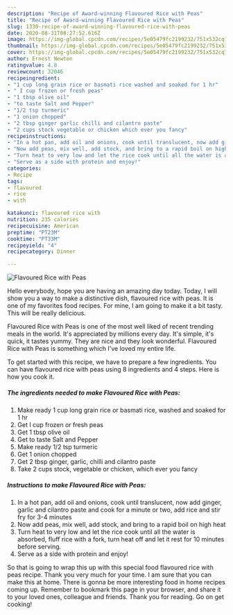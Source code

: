 ```yaml
---
description: "Recipe of Award-winning Flavoured Rice with Peas"
title: "Recipe of Award-winning Flavoured Rice with Peas"
slug: 1330-recipe-of-award-winning-flavoured-rice-with-peas
date: 2020-08-31T08:27:52.616Z
image: https://img-global.cpcdn.com/recipes/5e05479fc2199232/751x532cq70/flavoured-rice-with-peas-recipe-main-photo.jpg
thumbnail: https://img-global.cpcdn.com/recipes/5e05479fc2199232/751x532cq70/flavoured-rice-with-peas-recipe-main-photo.jpg
cover: https://img-global.cpcdn.com/recipes/5e05479fc2199232/751x532cq70/flavoured-rice-with-peas-recipe-main-photo.jpg
author: Ernest Newton
ratingvalue: 4.8
reviewcount: 32046
recipeingredient:
- "1 cup long grain rice or basmati rice washed and soaked for 1 hr"
- " I cup frozen or fresh peas"
- "1 tbsp olive oil"
- "to taste Salt and Pepper"
- "1/2 tsp turmeric"
- "1 onion chopped"
- "2 tbsp ginger garlic chilli and cilantro paste"
- "2 cups stock vegetable or chicken which ever you fancy"
recipeinstructions:
- "In a hot pan, add oil and onions, cook until translucent, now add ginger, garlic and cilantro paste and cook for a minute or two, add rice and stir fry for 3-4 minutes"
- "Now add peas, mix well, add stock, and bring to a rapid boil on high heat"
- "Turn heat to very low and let the rice cook until all the water is absorbed, fluff rice with a fork, turn heat off and let it rest for 10 minutes before serving."
- "Serve as a side with protein and enjoy!"
categories:
- Recipe
tags:
- flavoured
- rice
- with

katakunci: flavoured rice with 
nutrition: 235 calories
recipecuisine: American
preptime: "PT23M"
cooktime: "PT33M"
recipeyield: "4"
recipecategory: Dinner

---
```



![Flavoured Rice with Peas](https://img-global.cpcdn.com/recipes/5e05479fc2199232/751x532cq70/flavoured-rice-with-peas-recipe-main-photo.jpg)

Hello everybody, hope you are having an amazing day today. Today, I will show you a way to make a distinctive dish, flavoured rice with peas. It is one of my favorites food recipes. For mine, I am going to make it a bit tasty. This will be really delicious.

Flavoured Rice with Peas is one of the most well liked of recent trending meals in the world. It's appreciated by millions every day. It's simple, it's quick, it tastes yummy. They are nice and they look wonderful. Flavoured Rice with Peas is something which I've loved my entire life.




To get started with this recipe, we have to prepare a few ingredients. You can have flavoured rice with peas using 8 ingredients and 4 steps. Here is how you cook it.

<!--inarticleads1-->

##### The ingredients needed to make Flavoured Rice with Peas:

1. Make ready 1 cup long grain rice or basmati rice, washed and soaked for 1 hr
1. Get  I cup frozen or fresh peas
1. Get 1 tbsp olive oil
1. Get to taste Salt and Pepper
1. Make ready 1/2 tsp turmeric
1. Get 1 onion chopped
1. Get 2 tbsp ginger, garlic, chilli and cilantro paste
1. Take 2 cups stock, vegetable or chicken, which ever you fancy




<!--inarticleads2-->

##### Instructions to make Flavoured Rice with Peas:

1. In a hot pan, add oil and onions, cook until translucent, now add ginger, garlic and cilantro paste and cook for a minute or two, add rice and stir fry for 3-4 minutes
1. Now add peas, mix well, add stock, and bring to a rapid boil on high heat
1. Turn heat to very low and let the rice cook until all the water is absorbed, fluff rice with a fork, turn heat off and let it rest for 10 minutes before serving.
1. Serve as a side with protein and enjoy!




So that is going to wrap this up with this special food flavoured rice with peas recipe. Thank you very much for your time. I am sure that you can make this at home. There is gonna be more interesting food in home recipes coming up. Remember to bookmark this page in your browser, and share it to your loved ones, colleague and friends. Thank you for reading. Go on get cooking!
